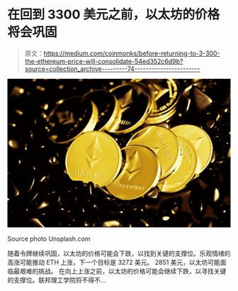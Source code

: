 # 在回到 3300 美元之前，以太坊的价格将会巩固

> 原文：<https://medium.com/coinmonks/before-returning-to-3-300-the-ethereum-price-will-consolidate-54ed352c6d9b?source=collection_archive---------74----------------------->

![](img/a44c43e4fc6fe2fc718310acc9c90f75.png)

Source photo Unsplash.com

随着令牌继续巩固，以太坊的价格可能会下跌，以找到关键的支撑位。乐观情绪的高涨可能推动 ETH 上涨，下一个目标是 3272 美元。
2851 美元，以太坊可能面临最艰难的挑战。
在向上上涨之前，以太坊的价格可能会继续下跌，以寻找关键的支撑位。联邦理工学院将不得不…